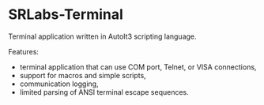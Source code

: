 # SRLabs-Terminal
Terminal application written in AutoIt3 scripting language.



Features:
- terminal application that can use COM port, Telnet, or VISA connections,
- support for macros and simple scripts,
- communication logging,
- limited parsing of ANSI terminal escape sequences.
